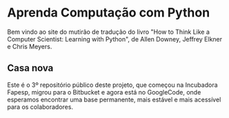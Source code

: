 # Aprenda Computação com Python #

Bem vindo ao site do mutirão de tradução do livro "How to Think Like a Computer Scientist: Learning with Python", de Allen Downey, Jeffrey Elkner e Chris Meyers.

## Casa nova ##

Este é o 3º repositório público deste projeto, que começou na Incubadora Fapesp, migrou para o Bitbucket e agora está no GoogleCode, onde esperamos encontrar uma base permanente, mais estável e mais acessível para os colaboradores.
